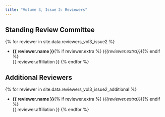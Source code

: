 ```yaml
---
title: "Volume 3, Issue 2: Reviewers"
---
```


## Standing Review Committee

{% for reviewer in site.data.reviewers_vol3_issue2 %}
* **{{ reviewer.name }}**{% if reviewer.extra %} (_{{reviewer.extra}}_){% endif %}  
       {{ reviewer.affiliation }}
{% endfor %}

## Additional Reviewers

{% for reviewer in site.data.reviewers_vol3_issue2_additional %}
* **{{ reviewer.name }}**{% if reviewer.extra %} (_{{reviewer.extra}}_){% endif %}  
       {{ reviewer.affiliation }}
{% endfor %}

